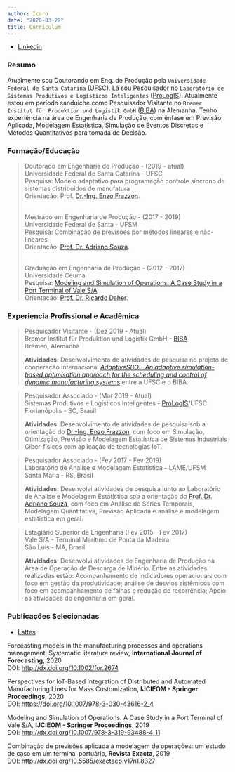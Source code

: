 ```yaml
---
author: Ícaro
date: "2020-03-22"
title: Curriculum
---
```


- [Linkedin](https://www.linkedin.com/in/icaroagostino/)

### Resumo

Atualmente sou Doutorando em Eng. de Produção pela `Universidade Federal de Santa Catarina` ([UFSC](https://ufsc.br)). Lá sou Pesquisador no `Laboratório de Sistemas Produtivos e Logísticos Inteligentes` ([ProLogIS](https://prologis.ufsc.br/)). Atualmente estou em período sanduíche como Pesquisador Visitante no `Bremer Institut für Produktion und Logistik GmbH` ([BIBA](https://www.biba.uni-bremen.de/)) na Alemanha. Tenho experiência na área de Engenharia de Produção, com ênfase em Previsão Aplicada, Modelagem Estatística, Simulação de Eventos Discretos e Métodos Quantitativos para tomada de Decisão. 

### Formação/Educação

> Doutorado em Engenharia de Produção - (2019 - atual)\
> Universidade Federal de Santa Catarina - UFSC\
> Pesquisa: Modelo adaptativo para programação controle síncrono de sistemas distribuídos de manufatura\
> Orientação: Prof. [Dr.-Ing. Enzo Frazzon](http://lattes.cnpq.br/0574333309366837).
>
>\
> Mestrado em Engenharia de Produção - (2017 - 2019)\
> Universidade Federal de Santa - UFSM\
> Pesquisa: Combinação de previsões por métodos lineares e não-lineares\
> Orientação: [Prof. Dr. Adriano Souza](http://lattes.cnpq.br/5271075797851198).
>
>\
> Graduação em Engenharia de Produção - (2012 - 2017)\
> Universidade Ceuma\
> Pesquisa: [Modeling and Simulation of Operations: A Case Study in a Port Terminal of Vale S/A](https://doi.org/10.1007/978-3-319-93488-4_11)\
> Orientação: [Prof. Dr. Ricardo Daher](http://lattes.cnpq.br/7372473082321333).

### Experiencia Profissional e Acadêmica

> Pesquisador Visitante - (Dez 2019 - Atual)\
> Bremer Institut für Produktion und Logistik GmbH - [BIBA](biba.uni-bremen.de/)\
> Bremen, Alemanha
>
> **Atividades**: Desenvolvimento de atividades de pesquisa no projeto de cooperação internacional [*AdaptiveSBO - An adaptive simulation-based optimisation approach for the scheduling and control of dynamic manufacturing systems*](biba.uni-bremen.de/) entre a UFSC e o BIBA.

> Pesquisador Associado - (Mar 2019 - Atual)\
> Sistemas Produtivos e Logísticos Inteligentes - [ProLogIS](prologis.ufsc.br/)/UFSC\
> Florianópolis - SC, Brasil
>
> **Atividades**: Desenvolvimento de atividades de pesquisa sob a orientação do [Dr.-Ing. Enzo Frazzon](http://lattes.cnpq.br/0574333309366837), com foco em Simulação, Otimização, Previsão e Modelagem Estatística de Sistemas Industriais Ciber-físicos com aplicação de tecnologias IoT.

> Pesquisador Associado - (Fev 2017 - Fev 2019)\
> Laboratório de Analise e Modelagem Estatística - LAME/UFSM\
> Santa Maria - RS, Brasil
>
> **Atividades**: Desenvolvi atividades de pesquisa junto ao Laboratório de Analise e Modelagem Estatística sob a orientação do [Prof. Dr. Adriano Souza](http://lattes.cnpq.br/5271075797851198), com foco em Análise de Séries Temporais, Modelagem Quantitativa, Previsão Aplicada e análise e modelagem estatística em geral.

> Estagiário Superior de Engenharia (Fev 2015 - Fev 2017)\
> Vale S/A - Terminal Marítimo de Ponta da Madeira\
> São Luís - MA, Brasil
>
> **Atividades**: Desenvolvi atividades de Engenharia de Produção na Área de Operação de Descarga de Minério. Entre as atividades realizadas estão: Acompanhamento de indicadores operacionais com foco em gestão da produtividade; análise de desvios sistêmicos com foco em acompanhamento de falhas e redução de recorrência; Apoio as atividades de engenharia em geral.

### Publicações Selecionadas

- [Lattes](http://lattes.cnpq.br/7721029958924911)

Forecasting models in the manufacturing processes and operations management: Systematic literature review, **International Journal of Forecasting**, 2020\
DOI: http://dx.doi.org/10.1002/for.2674

Perspectives for IoT-Based Integration of Distributed and Automated Manufacturing Lines for Mass Customization, **IJCIEOM - Springer Proceedings**, 2020\
DOI: https://doi.org/10.1007/978-3-030-43616-2_4

Modeling and Simulation of Operations: A Case Study in a Port Terminal of Vale S/A, **IJCIEOM - Springer Proceedings**, 2019\
DOI: http://dx.doi.org/10.1007/978-3-319-93488-4_11

Combinação de previsões aplicada à modelagem de operações: um estudo de caso em um terminal portuário, **Revista Exacta**, 2019\
DOI: http://dx.doi.org/10.5585/exactaep.v17n1.8327